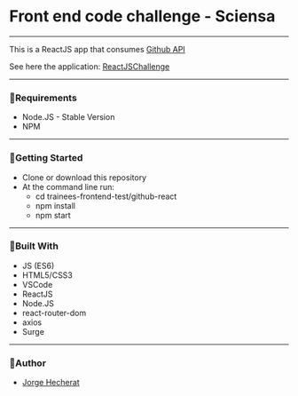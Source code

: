 # Front end code challenge - Sciensa
***
This is a ReactJS app that consumes [Github API](https://developer.github.com/v3/])

See here the application: [ReactJSChallenge](http://automatic-boot.surge.sh/)
***
### 📌Requirements

 - Node.JS - Stable Version
 - NPM
***
### 📌Getting Started

 - Clone or download this repository
 - At the command line run:
   - cd trainees-frontend-test/github-react
   - npm install
   - npm start
***
### 📌Built With

 - JS (ES6)
 - HTML5/CSS3
 - VSCode
 - ReactJS
 - Node.JS
 - react-router-dom
 - axios
 - Surge
***
### 📌Author

 - [Jorge Hecherat](https://github.com/Hechprad)

